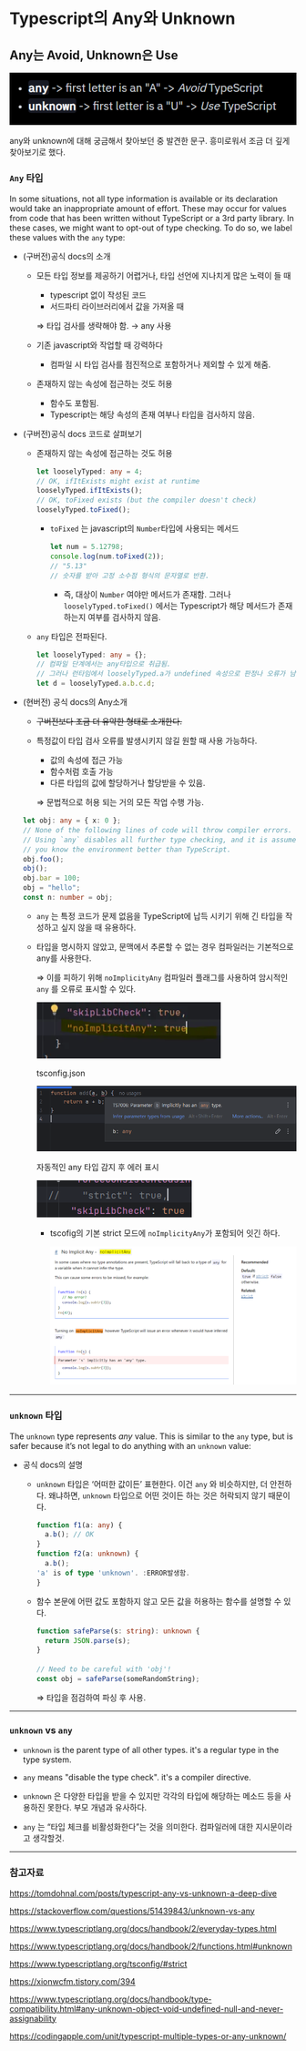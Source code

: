 # Typescript의 Any와 Unknown


## Any는 Avoid, Unknown은 Use

![image.png](image/image.png)

any와 unknown에 대해 궁금해서 찾아보던 중 발견한 문구. 흥미로워서 조금 더 깊게 찾아보기로 했다.

### `Any` 타입

<aside>

In some situations, not all type information is available or its declaration would take an inappropriate amount of effort. These may occur for values from code that has been written without TypeScript or a 3rd party library. In these cases, we might want to opt-out of type checking. To do so, we label these values with the `any` type:

</aside>

- (구버전)공식 docs의 소개
    - 모든 타입 정보를 제공하기 어렵거나, 타입 선언에 지나치게 많은 노력이 들 때
        - typescript 없이 작성된 코드
        - 서드파티 라이브러리에서 값을 가져올 때
        
        ⇒ 타입 검사를 생략해야 함. → any 사용
        
    - 기존 javascript와 작업할 때 강력하다
        - 컴파일 시 타입 검사를 점진적으로 포함하거나 제외할 수 있게 해줌.
    - 존재하지 않는 속성에 접근하는 것도 허용
        - 함수도 포함됨.
        - Typescript는 해당 속성의 존재 여부나 타입을 검사하지 않음.
- (구버전)공식 docs 코드로 살펴보기
    - 존재하지 않는 속성에 접근하는 것도 허용
        
        ```typescript
        let looselyTyped: any = 4;
        // OK, ifItExists might exist at runtime
        looselyTyped.ifItExists();
        // OK, toFixed exists (but the compiler doesn't check)
        looselyTyped.toFixed();
        ```
        - `toFixed` 는 javascript의 `Number`타입에 사용되는 메서드
            
            ```typescript
            let num = 5.12798;
            console.log(num.toFixed(2));
            // "5.13"
            // 숫자를 받아 고정 소수점 형식의 문자열로 반환.
            ```
            
            - 즉, 대상이 `Number` 여야만 메서드가 존재함. 그러나 `looselyTyped.toFixed()` 에서는 Typescript가 해당 메서드가 존재하는지 여부를 검사하지 않음.
    - `any` 타입은 전파된다.
        
        ```typescript
        let looselyTyped: any = {};
        // 컴파일 단계에서는 any타입으로 취급됨.
        // 그러나 런타임에서 looselyTyped.a가 undefined 속성으로 판정나 오류가 남.
        let d = looselyTyped.a.b.c.d;
        ```
        
- (현버전) 공식 docs의 Any소개
    - ~~구버전보다 조금 더 유약한 형태로 소개한다.~~
    - 특정값이 타입 검사 오류를 발생시키지 않길 원할 때 사용 가능하다.
        - 값의 속성에 접근 가능
        - 함수처럼 호출 가능
        - 다른 타입의 값에 할당하거나 할당받을 수 있음.
        
        ⇒ 문법적으로 허용 되는 거의 모든 작업 수행 가능.
    ```typescript
    let obj: any = { x: 0 };
    // None of the following lines of code will throw compiler errors.
    // Using `any` disables all further type checking, and it is assumed
    // you know the environment better than TypeScript.
    obj.foo();
    obj();
    obj.bar = 100;
    obj = "hello";
    const n: number = obj;
    ```
    
    - `any` 는 특정 코드가 문제 없음을 TypeScript에 납득 시키기 위해 긴 타입을 작성하고 싶지 않을 때 유용하다.
    - 타입을 명시하지 않았고, 문맥에서 추론할 수 없는 경우 컴파일러는 기본적으로 any를 사용한다.
        
        ⇒ 이를 피하기 위해 `noImplicityAny` 컴파일러 플래그를 사용하여 암시적인 `any` 를 오류로 표시할 수 있다.
        
        ![tsconfig.json](image/image_4.png)
        
        tsconfig.json
        
        ![자동적인 any 타입 감지 후 에러 표시](image/image_1.png)
        
        자동적인 any 타입 감지 후 에러 표시
        
        ![image.png](image/image_2.png)
        
        - tscofig의 기본 strict 모드에 `noImplicityAny`가 포함되어 잇긴 하다.
            
            ![image.png](image/image_3.png)
            
        

---

### `unknown` 타입

<aside>

The `unknown` type represents *any* value. This is similar to the `any` type, but is safer because it’s not legal to do anything with an `unknown` value:

</aside>

- 공식 docs의 설명
    - `unknown` 타입은 ‘어떠한 값이든’ 표현한다. 이건 `any` 와 비슷하지만, 더 안전하다. 왜냐하면, `unknown` 타입으로 어떤 것이든 하는 것은 허락되지 않기 때문이다.
        
        ```typescript
        function f1(a: any) {
          a.b(); // OK
        }
        function f2(a: unknown) {
          a.b();
        'a' is of type 'unknown'. :ERROR발생함.
        }
        ```
        
    - 함수 본문에 어떤 값도 포함하지 않고 모든 값을 허용하는 함수를 설명할 수 있다.
        
        ```typescript
        function safeParse(s: string): unknown {
          return JSON.parse(s);
        }
         
        // Need to be careful with 'obj'!
        const obj = safeParse(someRandomString);
        ```
        
        ⇒ 타입을 점검하여 파싱 후 사용.
        

---

### `unknown` vs `any`

- `unknown` is the parent type of all other types. it's a regular type in the type system.
- `any` means "disable the type check". it's a compiler directive.
  

- `unknown` 은 다양한 타입을 받을 수 있지만 각각의 타입에 해당하는 메소드 등을 사용하진 못한다. 부모 개념과 유사하다.
- `any` 는 “타입 체크를 비활성화한다”는 것을 의미한다. 컴파일러에 대한 지시문이라고 생각할것.

---

### 참고자료

https://tomdohnal.com/posts/typescript-any-vs-unknown-a-deep-dive

https://stackoverflow.com/questions/51439843/unknown-vs-any

https://www.typescriptlang.org/docs/handbook/2/everyday-types.html

https://www.typescriptlang.org/docs/handbook/2/functions.html#unknown

https://www.typescriptlang.org/tsconfig/#strict

https://xionwcfm.tistory.com/394

https://www.typescriptlang.org/docs/handbook/type-compatibility.html#any-unknown-object-void-undefined-null-and-never-assignability

https://codingapple.com/unit/typescript-multiple-types-or-any-unknown/